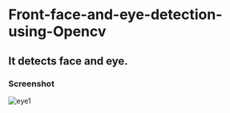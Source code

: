 # Front-face-and-eye-detection-using-Opencv
## It detects face and eye.
### Screenshot
![eye1](https://user-images.githubusercontent.com/51109416/95792914-12b6d600-0d02-11eb-9968-98aee42a567c.png)
